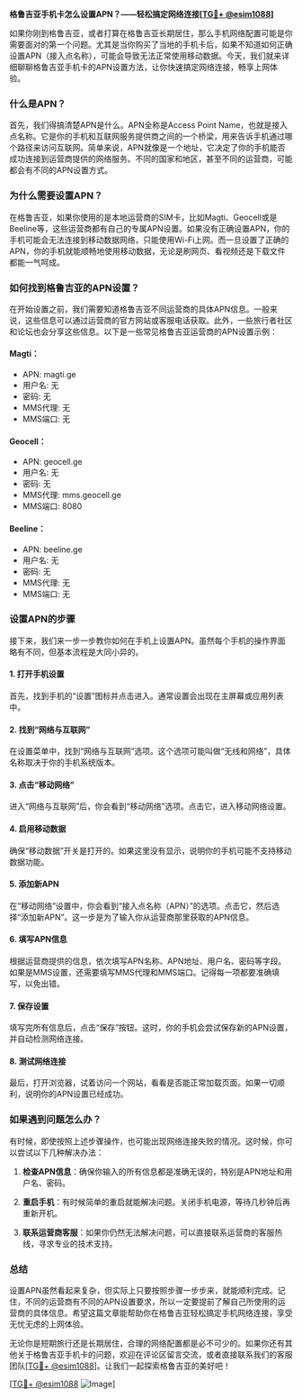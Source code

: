 **格鲁吉亚手机卡怎么设置APN？——轻松搞定网络连接[[TG💪+ @esim1088](https://t.me/s/esim1088)]**

如果你刚到格鲁吉亚，或者打算在格鲁吉亚长期居住，那么手机网络配置可能是你需要面对的第一个问题。尤其是当你购买了当地的手机卡后，如果不知道如何正确设置APN（接入点名称），可能会导致无法正常使用移动数据。今天，我们就来详细聊聊格鲁吉亚手机卡的APN设置方法，让你快速搞定网络连接，畅享上网体验。

### 什么是APN？

首先，我们得搞清楚APN是什么。APN全称是Access Point Name，也就是接入点名称。它是你的手机和互联网服务提供商之间的一个桥梁，用来告诉手机通过哪个路径来访问互联网。简单来说，APN就像是一个地址，它决定了你的手机能否成功连接到运营商提供的网络服务。不同的国家和地区，甚至不同的运营商，可能都会有不同的APN设置方式。

### 为什么需要设置APN？

在格鲁吉亚，如果你使用的是本地运营商的SIM卡，比如Magti、Geocell或是Beeline等，这些运营商都有自己的专属APN设置。如果没有正确设置APN，你的手机可能会无法连接到移动数据网络，只能使用Wi-Fi上网。而一旦设置了正确的APN，你的手机就能顺畅地使用移动数据，无论是刷网页、看视频还是下载文件都能一气呵成。

### 如何找到格鲁吉亚的APN设置？

在开始设置之前，我们需要知道格鲁吉亚不同运营商的具体APN信息。一般来说，这些信息可以通过运营商的官方网站或客服电话获取。此外，一些旅行者社区和论坛也会分享这些信息。以下是一些常见格鲁吉亚运营商的APN设置示例：

#### Magti：
- APN: magti.ge
- 用户名: 无
- 密码: 无
- MMS代理: 无
- MMS端口: 无

#### Geocell：
- APN: geocell.ge
- 用户名: 无
- 密码: 无
- MMS代理: mms.geocell.ge
- MMS端口: 8080

#### Beeline：
- APN: beeline.ge
- 用户名: 无
- 密码: 无
- MMS代理: 无
- MMS端口: 无

### 设置APN的步骤

接下来，我们来一步一步教你如何在手机上设置APN。虽然每个手机的操作界面略有不同，但基本流程是大同小异的。

#### 1. 打开手机设置
首先，找到手机的“设置”图标并点击进入。通常设置会出现在主屏幕或应用列表中。

#### 2. 找到“网络与互联网”
在设置菜单中，找到“网络与互联网”选项。这个选项可能叫做“无线和网络”，具体名称取决于你的手机系统版本。

#### 3. 点击“移动网络”
进入“网络与互联网”后，你会看到“移动网络”选项。点击它，进入移动网络设置。

#### 4. 启用移动数据
确保“移动数据”开关是打开的。如果这里没有显示，说明你的手机可能不支持移动数据功能。

#### 5. 添加新APN
在“移动网络”设置中，你会看到“接入点名称（APN）”的选项。点击它，然后选择“添加新APN”。这一步是为了输入你从运营商那里获取的APN信息。

#### 6. 填写APN信息
根据运营商提供的信息，依次填写APN名称、APN地址、用户名、密码等字段。如果是MMS设置，还需要填写MMS代理和MMS端口。记得每一项都要准确填写，以免出错。

#### 7. 保存设置
填写完所有信息后，点击“保存”按钮。这时，你的手机会尝试保存新的APN设置，并自动检测网络连接。

#### 8. 测试网络连接
最后，打开浏览器，试着访问一个网站，看看是否能正常加载页面。如果一切顺利，说明你的APN设置已经成功。

### 如果遇到问题怎么办？

有时候，即使按照上述步骤操作，也可能出现网络连接失败的情况。这时候，你可以尝试以下几种解决办法：

1. **检查APN信息**：确保你输入的所有信息都是准确无误的，特别是APN地址和用户名、密码。
   
2. **重启手机**：有时候简单的重启就能解决问题。关闭手机电源，等待几秒钟后再重新开机。

3. **联系运营商客服**：如果你仍然无法解决问题，可以直接联系运营商的客服热线，寻求专业的技术支持。

### 总结

设置APN虽然看起来复杂，但实际上只要按照步骤一步步来，就能顺利完成。记住，不同的运营商有不同的APN设置要求，所以一定要提前了解自己所使用的运营商的具体信息。希望这篇文章能帮助你在格鲁吉亚轻松搞定手机网络连接，享受无忧无虑的上网体验。

无论你是短期旅行还是长期居住，合理的网络配置都是必不可少的。如果你还有其他关于格鲁吉亚手机卡的问题，欢迎在评论区留言交流，或者直接联系我们的客服团队[[TG💪+ @esim1088](https://t.me/s/esim1088)]。让我们一起探索格鲁吉亚的美好吧！

[[TG💪+ @esim1088](https://t.me/s/esim1088) ![Image](https://i.postimg.cc/4NQfJmqS/Snipaste-2025-05-13-00-14-12.png)]